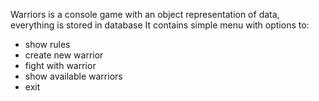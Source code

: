 Warriors is a console game with an object representation of data, everything is stored in database
It contains simple menu with options to:
- show rules 
- create new warrior
- fight with warrior
- show available warriors
- exit
